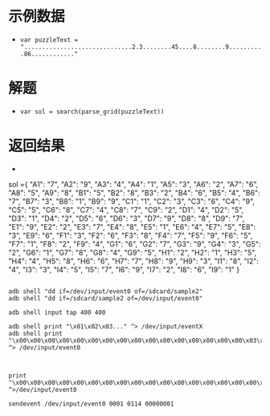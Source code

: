 # 示例数据
- `var puzzleText = "..............................2.3........45....8........9..........86............"`

# 解题
- `var sol = search(parse_grid(puzzleText))`

# 返回结果
- ```javascript
sol ={
    "A1": "7",
    "A2": "9",
    "A3": "4",
    "A4": "1",
    "A5": "3",
    "A6": "2",
    "A7": "6",
    "A8": "5",
    "A9": "8",
    "B1": "5",
    "B2": "8",
    "B3": "2",
    "B4": "6",
    "B5": "4",
    "B6": "7",
    "B7": "3",
    "B8": "1",
    "B9": "9",
    "C1": "1",
    "C2": "3",
    "C3": "6",
    "C4": "9",
    "C5": "5",
    "C6": "8",
    "C7": "4",
    "C8": "7",
    "C9": "2",
    "D1": "4",
    "D2": "5",
    "D3": "1",
    "D4": "2",
    "D5": "6",
    "D6": "3",
    "D7": "9",
    "D8": "8",
    "D9": "7",
    "E1": "9",
    "E2": "2",
    "E3": "7",
    "E4": "8",
    "E5": "1",
    "E6": "4",
    "E7": "5",
    "E8": "3",
    "E9": "6",
    "F1": "3",
    "F2": "6",
    "F3": "8",
    "F4": "7",
    "F5": "9",
    "F6": "5",
    "F7": "1",
    "F8": "2",
    "F9": "4",
    "G1": "6",
    "G2": "7",
    "G3": "9",
    "G4": "3",
    "G5": "2",
    "G6": "1",
    "G7": "8",
    "G8": "4",
    "G9": "5",
    "H1": "2",
    "H2": "1",
    "H3": "5",
    "H4": "4",
    "H5": "8",
    "H6": "6",
    "H7": "7",
    "H8": "9",
    "H9": "3",
    "I1": "8",
    "I2": "4",
    "I3": "3",
    "I4": "5",
    "I5": "7",
    "I6": "9",
    "I7": "2",
    "I8": "6",
    "I9": "1"
}
```

adb shell "dd if=/dev/input/event0 of=/sdcard/sample2"
adb shell "dd if=/sdcard/sample2 of=/dev/input/event0"

adb shell input tap 400 400

adb shell print "\x01\x02\x03..." ^> /dev/input/eventX
adb shell print "\x00\x00\x00\x00\x00\x00\x00\x00\x00\x00\x00\x00\x00\x00\x00\x00\x03\x00\x39\x00\xA2\x63\x00\x00" ^> /dev/input/event0



print "\x00\x00\x00\x00\x00\x00\x00\x00\x00\x00\x00\x00\x00\x00\x00\x00\x00\x03\x00\x39\x00\x00\x64\x3b\x00\x00\x00\x00\x00\x00\x00\x00\x00\x00\x00\x00\x00\x00\x00\x00\x00\x01\x01\x4a\x00\x00\x00\x01\x00\x00\x00\x00\x00\x00\x00\x00\x00\x00\x00\x00\x00\x00\x00\x00\x00\x01\x01\x45\x00\x00\x00\x01\x00\x00\x00\x00\x00\x00\x00\x00\x00\x00\x00\x00\x00\x00\x00\x00\x00\x03\x00\x35\x00\x00\x03\x09\x00\x00\x00\x00\x00\x00\x00\x00\x00\x00\x00\x00\x00\x00\x00\x00\x00\x03\x00\x36\x00\x00\x02\x00\x00\x00\x00\x00\x00\x00\x00\x00\x00\x00\x00\x00\x00\x00\x00\x00\x00\x03\x00\x30\x00\x00\x00\x06\x00\x00\x00\x00\x00\x00\x00\x00\x00\x00\x00\x00\x00\x00\x00\x00\x00\x03\x00\x31\x00\x00\x00\x06\x00\x00\x00\x00\x00\x00\x00\x00\x00\x00\x00\x00\x00\x00\x00\x00\x00\x00\x00\x00\x00\x00\x00\x00\x00\x00\x00\x00\x00\x00\x00\x00\x00\x00\x00\x00\x00\x00\x00\x00\x00\x03\x00\x39\xff\xff\xff\xff\x00\x00\x00\x00\x00\x00\x00\x00\x00\x00\x00\x00\x00\x00\x00\x00\x00\x01\x01\x4a\x00\x00\x00\x00\x00\x00\x00\x00\x00\x00\x00\x00\x00\x00\x00\x00\x00\x00\x00\x00\x00\x01\x01\x45\x00\x00\x00\x00\x00\x00\x00\x00\x00\x00\x00\x00\x00\x00\x00\x00\x00\x00\x00\x00\x00\x00\x00\x00\x00\x00\x00\x00"  ^>/dev/input/event0

sendevent /dev/input/event0 0001 0114 00000001
